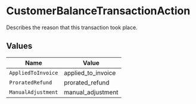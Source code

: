 # CustomerBalanceTransactionAction

Describes the reason that this transaction took place.


## Values

| Name               | Value              |
| ------------------ | ------------------ |
| `AppliedToInvoice` | applied_to_invoice |
| `ProratedRefund`   | prorated_refund    |
| `ManualAdjustment` | manual_adjustment  |